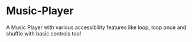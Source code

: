 # Music-Player
A Music Player with various accessibility features like loop, loop once and shuffle with basic controls too!
